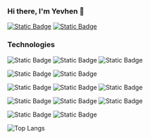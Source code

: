 ### Hi there, I'm Yevhen 👋


[![Static Badge](https://img.shields.io/badge/linkedin-blue?style=for-the-badge&logo=linkedin)](https://www.linkedin.com/in/%D1%94%D0%B2%D0%B3%D0%B5%D0%BD-%D0%B7%D1%8E%D1%81%D0%BA%D1%96%D0%BD-031b7b23b?lipi=urn%3Ali%3Apage%3Ad_flagship3_profile_view_base_contact_details%3BVpkEL9ZfTniGoYZnHy5c3w%3D%3D)
[![Static Badge](https://img.shields.io/badge/Telegram-blue?style=for-the-badge&logo=Telegram&labelColor=white)](https://t.me/Yevhen_1990)

### Technologies
![Static Badge](https://img.shields.io/badge/HTML-orange?style=for-the-badge&logo=HTML5&labelColor=white)
![Static Badge](https://img.shields.io/badge/CSS-blue?style=for-the-badge&logo=CSS3&logoColor=blue&labelColor=white)
![Static Badge](https://img.shields.io/badge/SCSS-pink?style=for-the-badge&logo=Sass&logoColor=pink&labelColor=white)

![Static Badge](https://img.shields.io/badge/Type_Script-blue?style=for-the-badge&logo=Typescript&labelColor=black)
![Static Badge](https://img.shields.io/badge/Java_Script-yellow?style=for-the-badge&logo=JavaScript&labelColor=black)

![Static Badge](https://img.shields.io/badge/React-blue?style=for-the-badge&logo=React&labelColor=black)
![Static Badge](https://img.shields.io/badge/Next.js-black?style=for-the-badge&logo=Next.js)
![Static Badge](https://img.shields.io/badge/React_Native-blue?style=for-the-badge&logo=React&labelColor=black)

![Static Badge](https://img.shields.io/badge/Node.js-green?style=for-the-badge&logo=Node.js&labelColor=white)
![Static Badge](https://img.shields.io/badge/Express-black?style=for-the-badge&logo=Express)
![Static Badge](https://img.shields.io/badge/Mongo_DB-green?style=for-the-badge&logo=Mongodb&labelColor=white)

![Static Badge](https://img.shields.io/badge/GitLab-yellow?style=for-the-badge&logo=Gitlab&labelColor=black)
![Static Badge](https://img.shields.io/badge/GitHub-black?style=for-the-badge&logo=Github&labelColor=black)

![Top Langs](https://github-readme-stats.vercel.app/api/top-langs/?username=yevhenns&hide_progress=false&layout=compact)
